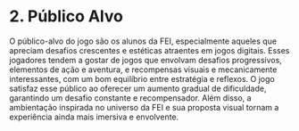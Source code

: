 # 2. Público Alvo

O público-alvo do jogo são os alunos da FEI, especialmente aqueles que apreciam desafios
crescentes e estéticas atraentes em jogos digitais. Esses jogadores tendem a gostar de jogos
que envolvam desafios progressivos, elementos de ação e aventura, e recompensas visuais e
mecanicamente interessantes, com um bom equilíbrio entre estratégia e reflexos. O jogo satisfaz
esse público ao oferecer um aumento gradual de dificuldade, garantindo um desafio constante e
recompensador. Além disso, a ambientação inspirada no universo da FEI e sua proposta visual
tornam a experiência ainda mais imersiva e envolvente.


